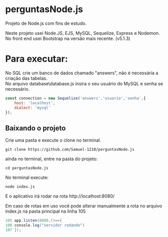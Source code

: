 # perguntasNode.js
Projeto de Node.js com fins de estudo.

Neste projeto usei Node.JS, EJS, MySQL, Sequelize, Express e Nodemon.
<br>No front end usei Bootstrap na versão mais recente. (v5.1.3)

# Para executar:

 No SQL crie um banco de dados chamado "answers", não é necessária a criação das tabelas.
 <br>No arquivo database\database.js insira o seu usuário do MySQL e senha se necessário.

```Javascript
const connection = new Sequelize('answers','usuario','senha',{
    host: 'localhost',
    dialect: 'mysql'
});
```
## Baixando o projeto
Crie uma pasta e execute o clone no terminal.

```
git clone https://github.com/Samuel-1210/perguntasNode.js
```

ainda no terminal, entre na pasta do projeto:
```
cd perguntasNode.js
```
No terminal execute:
``` 
node index.js 
```
E o aplicativo irá rodar na rota http://localhost:8080/

Em caso de rotas em uso você pode alterar manualmente a rota no arquivo index.js na pasta principal na linha 105
```Java
105 app.listen(8080,()=>{
106 console.log("servidor rodando")
107 });
```
